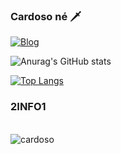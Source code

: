 ### Cardoso né 🗡️
[![Blog](https://img.shields.io/website?label=EnriqueCardoso&style=for-the-badge&url=https://google.com/)]()

![Anurag's GitHub stats](https://github-readme-stats.vercel.app/api?username=EnriqueCardoso&show_icons=true&theme=radical)

[![Top Langs](https://github-readme-stats.vercel.app/api/top-langs/?username=EnriqueCardoso)](https://github.com/anuraghazra/github-readme-stats)

### 2INFO1

<div style="display: inline-block"><br/>
<img align="center" alt="cardoso" src=https://img.shields.io/badge/HTML5-E34F26?style=for-the-badge&logo=html5&logoColor=white>

